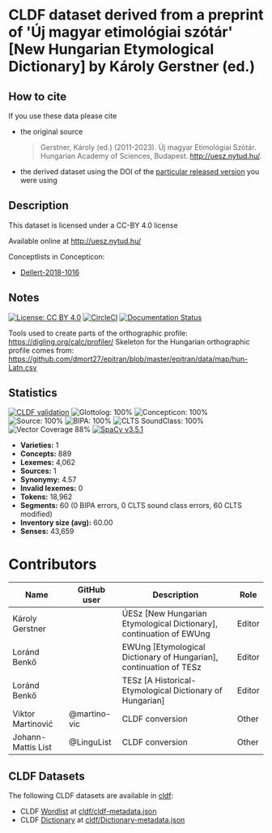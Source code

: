 # CLDF dataset derived from a preprint of 'Új magyar etimológiai szótár' [New Hungarian Etymological Dictionary] by Károly Gerstner (ed.)

## How to cite

If you use these data please cite
- the original source
  > Gerstner, Károly (ed.) (2011-2023). Új magyar Etimológiai Szótár. Hungarian Academy of Sciences, Budapest. http://uesz.nytud.hu/.
- the derived dataset using the DOI of the [particular released version](../../releases/) you were using

## Description


This dataset is licensed under a CC-BY 4.0 license

Available online at http://uesz.nytud.hu/


Conceptlists in Concepticon:
- [Dellert-2018-1016](https://concepticon.clld.org/contributions/Dellert-2018-1016)
## Notes

[![License: CC BY 4.0](https://mirrors.creativecommons.org/presskit/buttons/88x31/svg/by.svg)](https://creativecommons.org/licenses/by/4.0/)
[![CircleCI](https://dl.circleci.com/status-badge/img/gh/martino-vic/gerstnerhungarian/tree/main.svg?style=svg)](https://dl.circleci.com/status-badge/redirect/gh/martino-vic/gerstnerhungarian/tree/main)
[![Documentation Status](https://readthedocs.org/projects/gerstnerhungarian/badge/?version=latest)](https://gerstnerhungarian.readthedocs.io/en/latest/?badge=latest)

Tools used to create parts of the orthographic profile: https://digling.org/calc/profiler/
Skeleton for the Hungarian orthographic profile comes from: https://github.com/dmort27/epitran/blob/master/epitran/data/map/hun-Latn.csv



## Statistics


[![CLDF validation](https://github.com/martino-vic/gerstnerhungarian/workflows/CLDF-validation/badge.svg)](https://github.com/martino-vic/gerstnerhungarian/actions?query=workflow%3ACLDF-validation)
![Glottolog: 100%](https://img.shields.io/badge/Glottolog-100%25-brightgreen.svg "Glottolog: 100%")
![Concepticon: 100%](https://img.shields.io/badge/Concepticon-100%25-brightgreen.svg "Concepticon: 100%")
![Source: 100%](https://img.shields.io/badge/Source-100%25-brightgreen.svg "Source: 100%")
![BIPA: 100%](https://img.shields.io/badge/BIPA-100%25-brightgreen.svg "BIPA: 100%")
![CLTS SoundClass: 100%](https://img.shields.io/badge/CLTS%20SoundClass-100%25-brightgreen.svg "CLTS SoundClass: 100%")
![Vector Coverage 88%](https://img.shields.io/badge/Vector_Coverage-88%25-brightgreen)
[![SpaCy v3.5.1](https://img.shields.io/badge/SpaCy-v3.2.0-blue)](https://pypi.org/project/spacy/)

- **Varieties:** 1
- **Concepts:** 889
- **Lexemes:** 4,062
- **Sources:** 1
- **Synonymy:** 4.57
- **Invalid lexemes:** 0
- **Tokens:** 18,962
- **Segments:** 60 (0 BIPA errors, 0 CLTS sound class errors, 60 CLTS modified)
- **Inventory size (avg):** 60.00
- **Senses:** 43,659

# Contributors

Name | GitHub user | Description | Role |
--- | --- | --- | --- |
Károly Gerstner | | ÚESz \[New Hungarian Etymological Dictionary\], continuation of EWUng | Editor |
Loránd Benkő | | EWUng \[Etymological Dictionary of Hungarian\], continuation of TESz | Editor |
Loránd Benkő | | TESz \[A Historical-Etymological Dictionary of Hungarian\] | Editor |
Viktor Martinović | @martino-vic | CLDF conversion | Other
Johann-Mattis List | @LinguList| CLDF conversion | Other




## CLDF Datasets

The following CLDF datasets are available in [cldf](cldf):

- CLDF [Wordlist](https://github.com/cldf/cldf/tree/master/modules/Wordlist) at [cldf/cldf-metadata.json](cldf/cldf-metadata.json)
- CLDF [Dictionary](https://github.com/cldf/cldf/tree/master/modules/Dictionary) at [cldf/Dictionary-metadata.json](cldf/Dictionary-metadata.json)